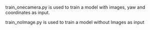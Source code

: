train_onecamera.py is used to train a model with images, yaw and coordinates as input.

train_noImage.py is used to train a model without Images as input
